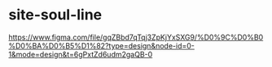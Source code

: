 # site-soul-line
https://www.figma.com/file/gqZBbd7qTqj3ZpKjYxSXG9/%D0%9C%D0%B0%D0%BA%D0%B5%D1%82?type=design&node-id=0-1&mode=design&t=6gPxtZd6udm2gaQB-0

